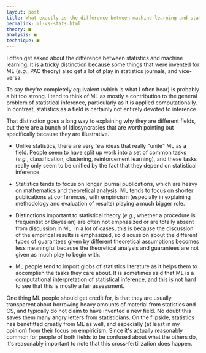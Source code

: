 ```yaml
---
layout: post
title: What exactly is the difference between machine learning and statistics?
permalink: ml-vs-stats.html
theory: ■
analysis: ■
technique: ■
---
```


I often get asked about the difference between statistics and machine learning. It is a tricky distinction because some things that were invented for ML (*e.g.*, PAC theory) also get a lot of play in statistics journals, and vice-versa.

To say they're completely equivalent (which is what I often hear) is probably a bit too strong. I tend to think of ML as mostly a contribution to the general problem of statistical inference, particularly as it is applied computationally. In contrast, statistics as a field is certainly not entirely devoted to inference.

That distinction goes a long way to explaining why they are different fields, but there are a bunch of idiosyncrasies that are worth pointing out specifically because they are illustrative.

* Unlike statistics, there are very few ideas that really "unite" ML as a field. People seem to have split up work into a set of common tasks (*e.g.*, classification, clustering, reinforcement learning), and these tasks really only seem to be unified by the fact that they depend on statistical inference.

* Statistics tends to focus on longer journal publications, which are heavy on mathematics and theoretical analysis. ML tends to focus on shorter publications at conferences, with empiricism (especially in explaining methodology and evaluation of results) playing a much bigger role.

* Distinctions important to statistical theory (*e.g.*, whether a procedure is frequentist or Bayesian) are often not emphasized or are totally absent from discussion in ML. In a lot of cases, this is because the discussion of the empirical results is emphasized, so discussion about the different types of guarantees given by different theoretical assumptions becomes less meaningful because the theoretical analysis and guarantees are not given as much play to begin with.

* ML people tend to import globs of statistics literature as it helps them to accomplish the tasks they care about. It is sometimes said that ML is a computational interpretation of statistical inference, and this is not hard to see that this is mostly a fair assessment.

One thing ML people should get credit for, is that they are usually transparent about borrowing heavy amounts of material from statistics and CS, and typically do not claim to have invented a new field. No doubt this saves them many angry letters from statisticians. On the flipside, statistics has benefitted greatly from ML as well, and especially (at least in my opinion) from their focus on empiricism. Since it's actually reasonably common for people of both fields to be confused about what the others do, it's reasonably important to note that this cross-fertilization does happen.
